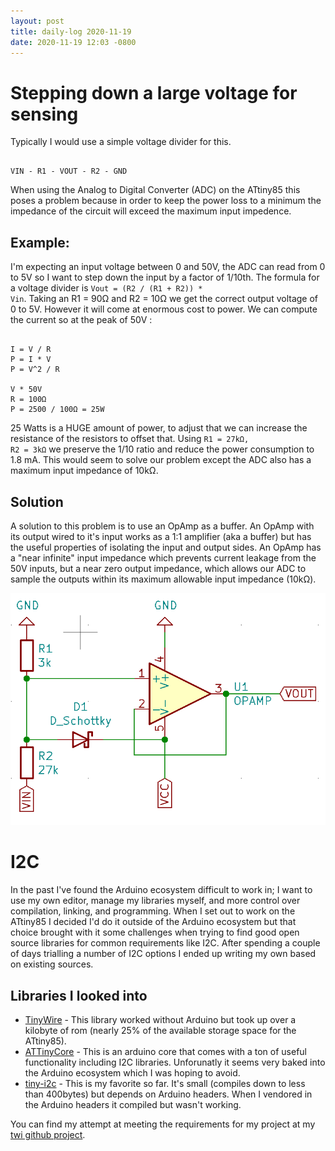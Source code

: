 ```yaml
---
layout: post
title: daily-log 2020-11-19
date: 2020-11-19 12:03 -0800
---
```

# Stepping down a large voltage for sensing

Typically I would use a simple voltage divider for this.

<pre><code>
VIN - R1 - VOUT - R2 - GND
</code></pre>

When using the Analog to Digital Converter (ADC) on the ATtiny85 this poses a problem because in order to keep the power loss to a minimum the impedance of the circuit will exceed the maximum input impedence.


## Example:

I'm expecting an input voltage between 0 and 50V, the ADC can read from 0 to 5V so I want to step down the input by a factor of 1/10th. The formula for a voltage divider is <code>Vout = (R2 / (R1 + R2)) * Vin</code>. Taking an R1 = 90Ω and R2 = 10Ω we get the correct output voltage of 0 to 5V. However it will come at enormous cost to power. We can compute the current so at the peak of 50V :

<pre><code>
I = V / R
P = I * V
P = V^2 / R

V * 50V
R = 100Ω 
P = 2500 / 100Ω = 25W
</code></pre>

25 Watts is a HUGE amount of power, to adjust that we can increase the resistance of the resistors to offset that. Using <code>R1 = 27kΩ, R2 = 3kΩ</code> we preserve the 1/10 ratio and reduce the power consumption to 1.8 mA. This would seem to solve our problem except the ADC also has a maximum input impedance of 10kΩ.


## Solution

A solution to this problem is to use an OpAmp as a buffer. An OpAmp with its output wired to it's input works as a 1:1 amplifier (aka a buffer) but has the useful properties of isolating the input and output sides.  An OpAmp has a "near infinite" input impedance which prevents current leakage from the 50V inputs, but a near zero output impedance, which allows our ADC to sample the outputs within its maximum allowable input impedance (10kΩ).

<img src="media/img/voltage-divider-opamp.png">

# I2C

In the past I've found the Arduino ecosystem difficult to work in; I want to use my own editor, manage my libraries myself, and more control over compilation, linking, and programming. When I set out to work on the ATtiny85 I decided I'd do it outside of the Arduino ecosystem but that choice brought with it some challenges when trying to find good open source libraries for common requirements like I2C. After spending a couple of days trialling a number of I2C options I ended up writing my own based on existing sources.

## Libraries I looked into
* [TinyWire](https://github.com/lucullusTheOnly/TinyWire) - This library worked without Arduino but took up over a kilobyte of rom (nearly 25% of the available storage space for the ATtiny85).
* [ATTinyCore](https://github.com/SpenceKonde/ATTinyCore) - This is an arduino core that comes with a ton of useful functionality including I2C libraries. Unforunatly it seems very baked into the Arduino ecosystem which I was hoping to avoid.
* [tiny-i2c](https://github.com/technoblogy/tiny-i2c) - This is my favorite so far. It's small (compiles down to less than 400bytes) but depends on Arduino headers. When I vendored in the Arduino headers it compiled but wasn't working.

You can find my attempt at meeting the requirements for my project at my [twi github project](https://github.com/aconbere/twi/).
